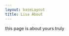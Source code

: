 ```yaml
---
layout: baseLayout
title: Lisa About
---
```

<div class="blog">
	this page is about yours truly
</div>